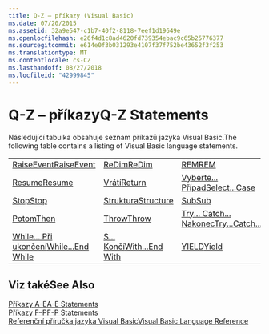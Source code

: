 ```yaml
---
title: Q-Z – příkazy (Visual Basic)
ms.date: 07/20/2015
ms.assetid: 32a9e547-c1b7-40f2-8118-7eef1d19649e
ms.openlocfilehash: e26f4d1c8ad4620fd739354ebac9c65b25776377
ms.sourcegitcommit: e614e0f3b031293e4107f37f752be43652f3f253
ms.translationtype: MT
ms.contentlocale: cs-CZ
ms.lasthandoff: 08/27/2018
ms.locfileid: "42999845"
---
```

# <a name="q-z-statements"></a><span data-ttu-id="e454a-102">Q-Z – příkazy</span><span class="sxs-lookup"><span data-stu-id="e454a-102">Q-Z Statements</span></span>
<span data-ttu-id="e454a-103">Následující tabulka obsahuje seznam příkazů jazyka Visual Basic.</span><span class="sxs-lookup"><span data-stu-id="e454a-103">The following table contains a listing of Visual Basic language statements.</span></span>  
  
|||||  
|---|---|---|---|  
|[<span data-ttu-id="e454a-104">RaiseEvent</span><span class="sxs-lookup"><span data-stu-id="e454a-104">RaiseEvent</span></span>](../../../visual-basic/language-reference/statements/raiseevent-statement.md)|[<span data-ttu-id="e454a-105">ReDim</span><span class="sxs-lookup"><span data-stu-id="e454a-105">ReDim</span></span>](../../../visual-basic/language-reference/statements/redim-statement.md)|[<span data-ttu-id="e454a-106">REM</span><span class="sxs-lookup"><span data-stu-id="e454a-106">REM</span></span>](../../../visual-basic/language-reference/statements/rem-statement.md)|[<span data-ttu-id="e454a-107">RemoveHandler</span><span class="sxs-lookup"><span data-stu-id="e454a-107">RemoveHandler</span></span>](../../../visual-basic/language-reference/statements/removehandler-statement.md)|  
|[<span data-ttu-id="e454a-108">Resume</span><span class="sxs-lookup"><span data-stu-id="e454a-108">Resume</span></span>](../../../visual-basic/language-reference/statements/resume-statement.md)|[<span data-ttu-id="e454a-109">Vrátí</span><span class="sxs-lookup"><span data-stu-id="e454a-109">Return</span></span>](../../../visual-basic/language-reference/statements/return-statement.md)|[<span data-ttu-id="e454a-110">Vyberte... Případ</span><span class="sxs-lookup"><span data-stu-id="e454a-110">Select...Case</span></span>](../../../visual-basic/language-reference/statements/select-case-statement.md)|[<span data-ttu-id="e454a-111">Nastavit</span><span class="sxs-lookup"><span data-stu-id="e454a-111">Set</span></span>](../../../visual-basic/language-reference/statements/set-statement.md)|  
|[<span data-ttu-id="e454a-112">Stop</span><span class="sxs-lookup"><span data-stu-id="e454a-112">Stop</span></span>](../../../visual-basic/language-reference/statements/stop-statement.md)|[<span data-ttu-id="e454a-113">Struktura</span><span class="sxs-lookup"><span data-stu-id="e454a-113">Structure</span></span>](../../../visual-basic/language-reference/statements/structure-statement.md)|[<span data-ttu-id="e454a-114">Sub</span><span class="sxs-lookup"><span data-stu-id="e454a-114">Sub</span></span>](../../../visual-basic/language-reference/statements/sub-statement.md)|[<span data-ttu-id="e454a-115">SyncLock</span><span class="sxs-lookup"><span data-stu-id="e454a-115">SyncLock</span></span>](../../../visual-basic/language-reference/statements/synclock-statement.md)|  
|[<span data-ttu-id="e454a-116">Potom</span><span class="sxs-lookup"><span data-stu-id="e454a-116">Then</span></span>](../../../visual-basic/language-reference/statements/then-statement.md)|[<span data-ttu-id="e454a-117">Throw</span><span class="sxs-lookup"><span data-stu-id="e454a-117">Throw</span></span>](../../../visual-basic/language-reference/statements/throw-statement.md)|[<span data-ttu-id="e454a-118">Try... Catch... Nakonec</span><span class="sxs-lookup"><span data-stu-id="e454a-118">Try...Catch...Finally</span></span>](../../../visual-basic/language-reference/statements/try-catch-finally-statement.md)|[<span data-ttu-id="e454a-119">použití</span><span class="sxs-lookup"><span data-stu-id="e454a-119">Using</span></span>](../../../visual-basic/language-reference/statements/using-statement.md)|  
|[<span data-ttu-id="e454a-120">While... Při ukončení</span><span class="sxs-lookup"><span data-stu-id="e454a-120">While...End While</span></span>](../../../visual-basic/language-reference/statements/while-end-while-statement.md)|[<span data-ttu-id="e454a-121">S... Končí</span><span class="sxs-lookup"><span data-stu-id="e454a-121">With...End With</span></span>](../../../visual-basic/language-reference/statements/with-end-with-statement.md)|[<span data-ttu-id="e454a-122">YIELD</span><span class="sxs-lookup"><span data-stu-id="e454a-122">Yield</span></span>](../../../visual-basic/language-reference/statements/yield-statement.md)||  
  
## <a name="see-also"></a><span data-ttu-id="e454a-123">Viz také</span><span class="sxs-lookup"><span data-stu-id="e454a-123">See Also</span></span>  
 [<span data-ttu-id="e454a-124">Příkazy A-E</span><span class="sxs-lookup"><span data-stu-id="e454a-124">A-E Statements</span></span>](../../../visual-basic/language-reference/statements/a-e-statements.md)  
 [<span data-ttu-id="e454a-125">Příkazy F–P</span><span class="sxs-lookup"><span data-stu-id="e454a-125">F-P Statements</span></span>](../../../visual-basic/language-reference/statements/f-p-statements.md)  
 [<span data-ttu-id="e454a-126">Referenční příručka jazyka Visual Basic</span><span class="sxs-lookup"><span data-stu-id="e454a-126">Visual Basic Language Reference</span></span>](../../../visual-basic/language-reference/index.md)
